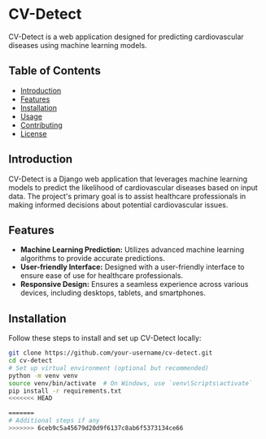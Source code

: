 # CV-Detect

CV-Detect is a web application designed for predicting cardiovascular diseases using machine learning models.

## Table of Contents

- [Introduction](#introduction)
- [Features](#features)
- [Installation](#installation)
- [Usage](#usage)
- [Contributing](#contributing)
- [License](#license)

## Introduction

CV-Detect is a Django web application that leverages machine learning models to predict the likelihood of cardiovascular diseases based on input data. The project's primary goal is to assist healthcare professionals in making informed decisions about potential cardiovascular issues.

## Features

- **Machine Learning Prediction:** Utilizes advanced machine learning algorithms to provide accurate predictions.
- **User-friendly Interface:** Designed with a user-friendly interface to ensure ease of use for healthcare professionals.
- **Responsive Design:** Ensures a seamless experience across various devices, including desktops, tablets, and smartphones.

## Installation

Follow these steps to install and set up CV-Detect locally:

```bash
git clone https://github.com/your-username/cv-detect.git
cd cv-detect
# Set up virtual environment (optional but recommended)
python -m venv venv
source venv/bin/activate  # On Windows, use `venv\Scripts\activate`
pip install -r requirements.txt
<<<<<<< HEAD

=======
# Additional steps if any
>>>>>>> 6ceb9c5a45679d20d9f6137c8ab6f5373134ce66
